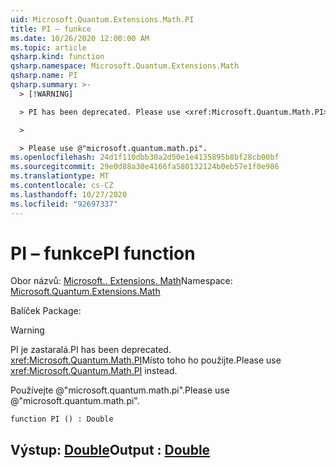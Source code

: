 ```yaml
---
uid: Microsoft.Quantum.Extensions.Math.PI
title: PI – funkce
ms.date: 10/26/2020 12:00:00 AM
ms.topic: article
qsharp.kind: function
qsharp.namespace: Microsoft.Quantum.Extensions.Math
qsharp.name: PI
qsharp.summary: >-
  > [!WARNING]

  > PI has been deprecated. Please use <xref:Microsoft.Quantum.Math.PI> instead.

  >

  > Please use @"microsoft.quantum.math.pi".
ms.openlocfilehash: 24d1f110dbb30a2d50e1e4135895b8bf28cb00bf
ms.sourcegitcommit: 29e0d88a30e4166fa580132124b0eb57e1f0e986
ms.translationtype: MT
ms.contentlocale: cs-CZ
ms.lasthandoff: 10/27/2020
ms.locfileid: "92697337"
---
```

# <a name="pi-function"></a><span data-ttu-id="43d2c-102">PI – funkce</span><span class="sxs-lookup"><span data-stu-id="43d2c-102">PI function</span></span>

<span data-ttu-id="43d2c-103">Obor názvů: [Microsoft.. Extensions. Math](xref:Microsoft.Quantum.Extensions.Math)</span><span class="sxs-lookup"><span data-stu-id="43d2c-103">Namespace: [Microsoft.Quantum.Extensions.Math](xref:Microsoft.Quantum.Extensions.Math)</span></span>

<span data-ttu-id="43d2c-104">Balíček [](https://nuget.org/packages/)</span><span class="sxs-lookup"><span data-stu-id="43d2c-104">Package: [](https://nuget.org/packages/)</span></span>


> [!WARNING]
> <span data-ttu-id="43d2c-105">PI je zastaralá.</span><span class="sxs-lookup"><span data-stu-id="43d2c-105">PI has been deprecated.</span></span> <span data-ttu-id="43d2c-106"><xref:Microsoft.Quantum.Math.PI>Místo toho ho použijte.</span><span class="sxs-lookup"><span data-stu-id="43d2c-106">Please use <xref:Microsoft.Quantum.Math.PI> instead.</span></span>
>
> <span data-ttu-id="43d2c-107">Používejte @"microsoft.quantum.math.pi".</span><span class="sxs-lookup"><span data-stu-id="43d2c-107">Please use @"microsoft.quantum.math.pi".</span></span>



```qsharp
function PI () : Double
```


## <a name="output--double"></a><span data-ttu-id="43d2c-108">Výstup: [Double](xref:microsoft.quantum.lang-ref.double)</span><span class="sxs-lookup"><span data-stu-id="43d2c-108">Output : [Double](xref:microsoft.quantum.lang-ref.double)</span></span>


